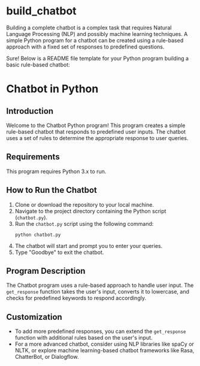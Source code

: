 # build_chatbot

Building a complete chatbot is a complex task that requires Natural Language Processing (NLP) and possibly machine learning techniques. A simple Python program for a chatbot can be created using a rule-based approach with a fixed set of responses to predefined questions.

Sure! Below is a README file template for your Python program building a basic rule-based chatbot:

# Chatbot in Python

## Introduction
Welcome to the Chatbot Python program! This program creates a simple rule-based chatbot that responds to predefined user inputs. The chatbot uses a set of rules to determine the appropriate response to user queries.

## Requirements
This program requires Python 3.x to run.

## How to Run the Chatbot
1. Clone or download the repository to your local machine.
2. Navigate to the project directory containing the Python script (`chatbot.py`).
3. Run the `chatbot.py` script using the following command:
   ```
   python chatbot.py
   ```
4. The chatbot will start and prompt you to enter your queries.
5. Type "Goodbye" to exit the chatbot.

## Program Description
The Chatbot program uses a rule-based approach to handle user input. The `get_response` function takes the user's input, converts it to lowercase, and checks for predefined keywords to respond accordingly.

## Customization
- To add more predefined responses, you can extend the `get_response` function with additional rules based on the user's input.
- For a more advanced chatbot, consider using NLP libraries like spaCy or NLTK, or explore machine learning-based chatbot frameworks like Rasa, ChatterBot, or Dialogflow.
